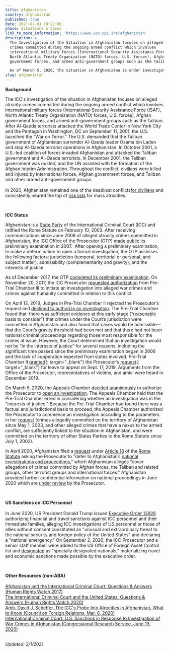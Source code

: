 ```yaml
---
title: Afghanistan
country: afghanistan
published: true
date: 2021-02-01 19:22:00
phase: Situations & Cases
link_to_more_information: 'https://www.icc-cpi.int/afghanistan'
description: >-
  The Investigation of the Situation in Afghanistan focuses on alleged atrocity
  crimes committed during the ongoing armed conflict which involves
  international military forces (International Security Assistance Force (ISAF),
  North Atlantic Treaty Organization (NATO) forces, U.S. forces), Afghan
  government forces, and armed anti-government groups such as the Taliban.

  As of March 5, 2020, the situation in Afghanistan is under investigation.
slug: afghanistan
---
```


**Background**

The ICC's investigation of the situation in Afghanistan focuses on alleged atrocity crimes committed during the ongoing armed conflict which involves international military forces (International Security Assistance Force (ISAF), North Atlantic Treaty Organization (NATO) forces, U.S. forces), Afghan government forces, and armed anti-government groups such as the Taliban. After Al-Qaeda terrorists attacked the World Trade Center in New York City and the Pentagon in Washington, DC on September 11, 2001, the U.S. launched the “War on Terror.” The U.S. demanded that the Taliban government of Afghanistan surrender Al-Qaeda leader Osama bin Laden and stop Al-Qaeda terrorist operations in Afghanistan. In October 2001, a U.S.-led coalition of forces invaded Afghanistan and attacked the Taliban government and Al-Qaeda terrorists. In December 2001, the Taliban government was ousted, and the UN assisted with the formation of the Afghan Interim Administration. Throughout the conflict, civilians were killed and injured by international forces, Afghan government forces, and Taliban and other armed anti-government groups.&nbsp;<br><br>In 2020, Afghanistan remained one of the deadliest conflicts[for civilians](https://unama.unmissions.org/sites/default/files/unama_protection_of_civilians_in_armed_conflict_-_3rd_quarter_report_2020_revised_13dec_.pdf) and consistently neared the top of [risk lists](https://earlywarningproject.ushmm.org/countries/afghanistan)&nbsp;for mass atrocities.&nbsp;

&nbsp;

**ICC Status**

Afghanistan is a [State Party](https://asp.icc-cpi.int/en_menus/asp/states%20parties/asian%20states/Pages/afghanistan.aspx) of the International Criminal Court (ICC) and ratified the Rome Statute on February 10, 2003. After receiving communications since June 2006 of alleged atrocity crimes committed in Afghanistan, the ICC Office of the Prosecutor (OTP) [made public](https://www.icc-cpi.int/NR/rdonlyres/63682F4E-49C8-445D-8C13-F310A4F3AEC2/284116/OTPReportonPreliminaryExaminations13December2011.pdf) its preliminary examination in 2007.&nbsp; After opening a preliminary examination, to make a determination to open a formal investigation, the OTP assesses the following factors: jurisdiction (temporal, territorial or personal, and subject matter); admissibility (complementarity and gravity); and the interests of justice.&nbsp;

As of December 2017, the OTP [completed its preliminary examination](https://www.icc-cpi.int/itemsDocuments/2017-PE-rep/2017-otp-rep-PE_ENG.pdf). On November 20, 2017, the ICC Prosecutor [requested authorization](https://www.icc-cpi.int/Pages/item.aspx?name=171120-otp-stat-afgh) from Pre-Trial Chamber III to initiate an investigation into alleged war crimes and crimes against humanity committed in relation to this conflict.

On April 12, 2019, Judges in Pre-Trial Chamber II rejected the Prosecutor’s request and [declined to authorize an investigation](https://www.icc-cpi.int/Pages/item.aspx?name=pr1448). The Pre-Trial Chamber found that &nbsp;there was sufficient evidence at this early stage (“reasonable basis to consider”) that crimes under the Court’s jurisdiction were committed in Afghanistan and also found that cases would be admissible—that the Court’s gravity threshold had been met and that there had not been national criminal proceedings regarding those most responsible for the crimes at issue. However, the Court determined that an investigation would not be “in the interests of justice” for several reasons, including the significant time passed since the preliminary examination began in 2006 and the lack of cooperation expected from states involved. Pre-Trial Chamber II [granted](https://www.icc-cpi.int/Pages/item.aspx?name=pr1479){: target="_blank"} the Prosecutor’s [request](https://www.icc-cpi.int/CourtRecords/CR2019_03060.PDF){: target="_blank"} for leave to appeal on Sept. 17, 2019. Arguments from the Office of the Prosecutor, representatives of victims, and amici were heard in December 2019.

On March 5, 2020, the Appeals Chamber [decided unanimously](https://www.icc-cpi.int/Pages/item.aspx?name=pr1516) to authorize the Prosecutor to [open an investigation](https://www.icc-cpi.int/Pages/item.aspx?name=200305-otp-statement-afghanistan). The Appeals Chamber held that the Pre-Trial Chamber erred in considering whether an investigation was in the "interests of justice." Because the Pre-Trial Chamber had found there was a factual and jurisdictional basis to proceed, the Appeals Chamber authorized the Prosecutor to commence an investigation according to the parameters in her [request](https://www.icc-cpi.int/Pages/item.aspx?name=171120-otp-stat-afgh)&nbsp;(crimes allegedly committed on the territory of Afghanistan since May 1, 2003, and other alleged crimes that have a nexus to the armed conflict, are sufficiently linked to the situation in Afghanistan, and were committed on the territory of other States Parties to the Rome Statute since July 1, 2002).&nbsp;

In April 2020, Afghanistan filed a&nbsp;[request](https://www.icc-cpi.int/CourtRecords/CR2020_01537.PDF)&nbsp;under [Article 18](https://www.casematrixnetwork.org/cmn-knowledge-hub/icc-commentary-clicc/commentary-rome-statute/commentary-rome-statute-part-2-articles-11-21/) of the [Rome Statute](https://www.icc-cpi.int/NR/rdonlyres/ADD16852-AEE9-4757-ABE7-9CDC7CF02886/283503/RomeStatutEng1.pdf)&nbsp;asking the Prosecutor to "defer to Afghanistan’s [national investigations and proceedings](https://www.icc-cpi.int/RelatedRecords/CR2020_01538.PDF)," which Afghanistan alleges "cover allegations of crimes committed by Afghan forces, the Taliban and related groups, other terrorist groups and international forces." Afghanistan provided further confidential information on national proceedings in June 2020 which are [under review](https://asp.icc-cpi.int/iccdocs/asp_docs/ASP19/ICC-ASP-19-9-ENG-ICC%20Activities-Court--16nov20-1800.pdf) by the Prosecutor.

&nbsp;

**US Sanctions on ICC Personnel**<br><br>In June 2020, US President Donald Trump issued [Executive Order 13928](https://www.federalregister.gov/documents/2020/06/15/2020-12953/blocking-property-of-certain-persons-associated-with-the-international-criminal-court) authorizing financial and travel sanctions against ICC personnel and their immediate families, alleging ICC investigations of US personnel or those of allies without consent constituted an "unusual and extraordinary threat to the national security and foreign policy of the United States" and declaring a "national emergency." On September 2, 2020, the ICC Prosecutor and a senior staff member were added to the US Office of Foreign Asset Control list and&nbsp;[designated](https://home.treasury.gov/policy-issues/financial-sanctions/sanctions-programs-and-country-information/blocking-property-of-certain-persons-associated-with-the-international-criminal-court-sanctions)&nbsp;as "specially designated nationals," materializing travel and economic sanctions made possible by the executive order.

&nbsp;

**Other Resources (non-ABA)**<br><br>[Afghanistan and the International Criminal Court: Questions & Answers (Human Rights Watch 2017)](https://www.hrw.org/news/2017/11/20/afghanistan-and-international-criminal-court)<br>[The International Criminal Court and the United States: Questions & Answers (Human Rights Watch 2020)](https://www.hrw.org/news/2020/09/02/qa-international-criminal-court-and-united-states)<br>[Amb. David J. Scheffer, The ICC's Probe Into Atrocities in Afghanistan, What to Know (Council on Foreign Relations, Mar. 6, 2020)](https://www.cfr.org/article/iccs-probe-atrocities-afghanistan-what-know)<br>[International Criminal Court: U.S. Sanctions in Response to Investigation of War Crimes in Afghanistan (Congressional Research Service, June 19, 2020)](https://fas.org/sgp/crs/row/IN11428.pdf)

<br>*Updated: 2/1/2021*
